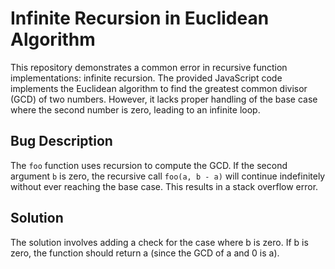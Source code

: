 # Infinite Recursion in Euclidean Algorithm

This repository demonstrates a common error in recursive function implementations: infinite recursion.  The provided JavaScript code implements the Euclidean algorithm to find the greatest common divisor (GCD) of two numbers. However, it lacks proper handling of the base case where the second number is zero, leading to an infinite loop.

## Bug Description

The `foo` function uses recursion to compute the GCD. If the second argument `b` is zero, the recursive call `foo(a, b - a)` will continue indefinitely without ever reaching the base case. This results in a stack overflow error. 

## Solution

The solution involves adding a check for the case where b is zero.  If b is zero, the function should return a (since the GCD of a and 0 is a).
